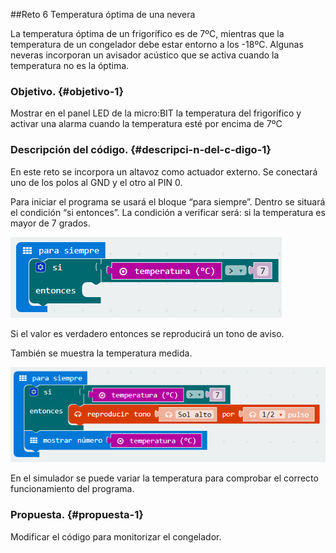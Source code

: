 ##Reto 6 Temperatura óptima de una nevera

La temperatura óptima de un frigorífico es de 7ºC, mientras que la temperatura de un congelador debe estar entorno a los -18ºC. Algunas neveras incorporan un avisador acústico que se activa cuando la temperatura no es la óptima.

### Objetivo. {#objetivo-1}

Mostrar en el panel LED de la micro:BIT la temperatura del frigorífico y activar una alarma cuando la temperatura esté por encima de 7ºC

### Descripción del código. {#descripci-n-del-c-digo-1}

En este reto se incorpora un altavoz como actuador externo. Se conectará uno de los polos al GND y el otro al PIN 0.

Para iniciar el programa se usará el bloque “para siempre”. Dentro se situará el condición “si entonces”. La condición a verificar será: si la temperatura es mayor de 7 grados.

![](../images/image30.png)

Si el valor es verdadero entonces se reproducirá un tono de aviso.

También se muestra la temperatura medida.

![](../images/image31.png)

En el simulador se puede variar la temperatura para comprobar el correcto funcionamiento del programa.

### Propuesta. {#propuesta-1}

Modificar el código para monitorizar el congelador.